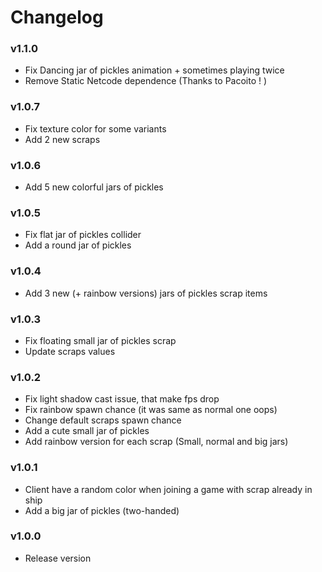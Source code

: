 # Changelog

### v1.1.0

- Fix Dancing jar of pickles animation + sometimes playing twice
- Remove Static Netcode dependence (Thanks to Pacoito ! )

### v1.0.7

- Fix texture color for some variants
- Add 2 new scraps

### v1.0.6

- Add 5 new colorful jars of pickles

### v1.0.5

- Fix flat jar of pickles collider
- Add a round jar of pickles

### v1.0.4

- Add 3 new (+ rainbow versions) jars of pickles scrap items

### v1.0.3

- Fix floating small jar of pickles scrap
- Update scraps values

### v1.0.2

- Fix light shadow cast issue, that make fps drop
- Fix rainbow spawn chance (it was same as normal one oops)
- Change default scraps spawn chance
- Add a cute small jar of pickles
- Add rainbow version for each scrap (Small, normal and big jars)

### v1.0.1

- Client have a random color when joining a game with scrap already in ship
- Add a big jar of pickles (two-handed)

### v1.0.0

- Release version

